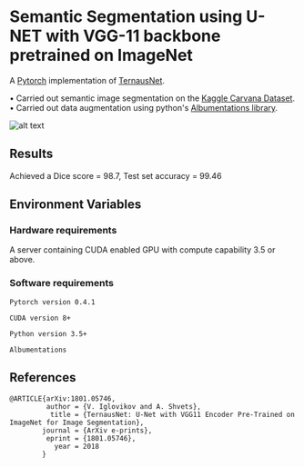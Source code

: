
# Semantic Segmentation using U-NET with VGG-11 backbone pretrained on ImageNet 


A [Pytorch](https://pytorch.org/) implementation of 
[TernausNet](https://arxiv.org/pdf/1801.05746).

• Carried out semantic image segmentation on the [Kaggle Carvana Dataset](https://www.kaggle.com/c/carvana-image-masking-challenge).  
• Carried out data augmentation using python's [Albumentations library](https://albumentations.ai/).


![alt text](https://camo.githubusercontent.com/790b10b4232e4c1b4cab99cc0d96668fe978184c0e4ad581a1da1f361fead886/68747470733a2f2f686162726173746f726167652e6f72672f776562742f68752f6a692f69722f68756a696972767067706637657377713838685f783761686c69772e706e67)

## Results 

Achieved a Dice score = 98.7, Test set accuracy = 99.46
 



## Environment Variables

### Hardware requirements
A server containing CUDA enabled GPU with compute capability 3.5 or above.


### Software requirements

`Pytorch version 0.4.1`   

`CUDA version 8+`  

`Python version 3.5+` 

`Albumentations` 





## References

```
@ARTICLE{arXiv:1801.05746,
         author = {V. Iglovikov and A. Shvets},
          title = {TernausNet: U-Net with VGG11 Encoder Pre-Trained on ImageNet for Image Segmentation},
        journal = {ArXiv e-prints},
         eprint = {1801.05746},
           year = 2018
        }
```
